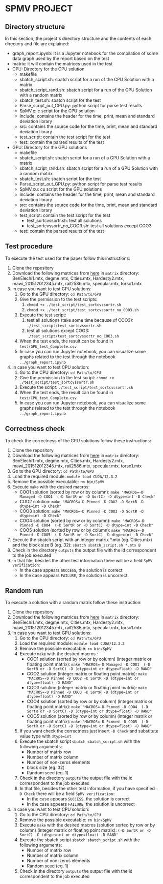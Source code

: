 # SPMV PROJECT

## Directory structure

In this section, the project's directory structure and the contents of each directory and file are explained:
* graph_report.ipynb: It is a Jupyter notebook for the compilation of some data graph used by the report based on the test
* matrix: it will contain the matrices used in the test
* CPU: Directory for the CPU solution
  - makefile
  - sbatch_script.sh: sbatch script for a run of the CPU Solution with a matrix
  - sbatch_script_rand.sh: sbatch script for a run of the CPU Solution with a random matrix
  - sbatch_test.sh: sbatch script for the test
  - Parse_script_out_CPU.py: python script for parse test results
  - SpMV.c: c script for the CPU solution
  - include: contains the header for the time, print, mean and standard deviation library
  - src: contains the source code for the time, print, mean and standard deviation library
  - test_script: contain the test script for the test
  - test: contain the parsed results of the test
* GPU: Directory for the GPU solutions
  - makefile
  - sbatch_script.sh: sbatch script for a run of a GPU Solution with a matrix
  - sbatch_script_rand.sh: sbatch script for a run of a GPU Solution with a random matrix
  - sbatch_test.sh: sbatch script for the test
  - Parse_script_out_GPU.py: python script for parse test results
  - SpMV.cu: cu script for the GPU solutions
  - include: contains the header for the time, print, mean and standard deviation library
  - src: contains the source code for the time, print, mean and standard deviation library
  - test_script: contain the test script for the test
    + test_sortcvssortr.sh: test all solutions
    + test_sortcvssortr_no_COO3.sh: test all solutions except COO3
  - test: contain the parsed results of the test


## Test procedure

To execute the test used for the paper follow this instructions:
1. Clone the repository
2. Download the following matrices from [here](https://sparse.tamu.edu) in `matrix` directory: BenElechi1.mtx, degme.mtx, Cities.mtx, Hardesty2.mtx, mawi_201512012345.mtx, rail2586.mtx, specular.mtx, torso1.mtx
3. In case you want to test GPU solutions:
   1. Go to the GPU directory: `cd Path/to/GPU`
   2. Give the permission to the test scripts:
      1. `chmod +x ./test_script/test_sortcvssortr.sh`
      2. `chmod +x ./test_script/test_sortcvssortr_no_COO3.sh`
   4. Execute the test script:
      1. test all solutions (take some time because of COO3): `./test_script/test_sortcvssortr.sh`
      2. test all solutions except COO3: `./test_script/test_sortcvssortr_no_COO3.sh`
   5. When the test ends, the result can be found in `test/GPU_test_Complete.csv`
   6. In case you can run Jupyter notebook, you can visualize some graphs related to the test through the notebook `../graph_report.ipynb`
1. In case you want to test CPU solution:
   1. Go to the CPU directory: `cd Path/to/CPU`
   2. Give the permission to the test script: `chmod +x ./test_script/test_sortcvssortr.sh`
   3. Execute the script: `./test_script/test_sortcvssortr.sh`
   4. When the test ends, the result can be found in `test/CPU_test_Complete.csv`
   5. In case you can run Jupyter notebook, you can visualize some graphs related to the test through the notebook `../graph_report.ipynb`

## Correctness check

To check the correctness of the GPU solutions follow these instructions:
   1. Clone the repository
   2. Download the following matrices from [here](https://sparse.tamu.edu) in `matrix` directory: BenElechi1.mtx, degme.mtx, Cities.mtx, Hardesty2.mtx, mawi_201512012345.mtx, rail2586.mtx, specular.mtx, torso1.mtx
   3. Go to the GPU directory: `cd Path/to/GPU`
   4. Load the required module: `module load CUDA/12.3.2`
   5. Remove the possible executable: `rm bin/SpMV`
   6. Execute `make` with the desired macros:
      * COO1 solution (sorted by row or by column): `make "MACROS=-D Managed -D COO1  (-D SortR or -D SortC) -D dtype=int -D Check"`
      * COO2 solution: `make "MACROS=-D Pinned -D COO2 -D SortR -D dtype=int -D Check"`
      * COO3 solution: `make "MACROS=-D Pinned -D COO3 -D SortR -D dtype=int -D Check"`
      * COO4 solution (sorted by row or by column): `make "MACROS=-D Pinned -D COO4  (-D SortR or -D SortC) -D dtype=int -D Check"`
      * COO5 solution (sorted by row or by column): `make "MACROS=-D Pinned -D COO5  (-D SortR or -D SortC) -D dtype=int -D Check"`
   7. Execute the sbatch script with an integer matrix *.mtx (eg. Cities.mtx) and the block size B (eg. 32): `sbatch sbatch_script.sh *.mtx B`
   8. Check in the directory `outputs` the output file with the id correspondent to the job executed
   9. In that file, besides the other test information there will be a field `SpMV verification:`
      * In the case appears `SUCCESS`, the solution is correct
      * In the case appears `FAILURE`, the solution is uncorrect

## Random run

To execute a solution with a random matrix follow these instruction:
1. Clone the repository
2. Download the following matrices from [here](https://sparse.tamu.edu) in `matrix` directory: BenElechi1.mtx, degme.mtx, Cities.mtx, Hardesty2.mtx, mawi_201512012345.mtx, rail2586.mtx, specular.mtx, torso1.mtx
3. In case you want to test GPU solutions:
   1. Go to the CPU directory: `cd Path/to/GPU`
   2. Load the required module: `module load CUDA/12.3.2`
   3. Remove the possible executable: `rm bin/SpMV`
   4. Execute `make` with the desired macros :
      * COO1 solution (sorted by row or by column) (integer matrix or floating point matrix): `make "MACROS=-D Managed -D COO1  (-D SortR or -D SortC) -D (dtype=int or dtype=float) -D RAND"`
      * COO2 solution (integer matrix or floating point matrix): `make "MACROS=-D Pinned -D COO2 -D SortR -D (dtype=int or dtype=float) -D RAND"`
      * COO3 solution (integer matrix or floating point matrix): `make "MACROS=-D Pinned -D COO3 -D SortR -D (dtype=int or dtype=float) -D RAND"`
      * COO4 solution (sorted by row or by column) (integer matrix or floating point matrix): `make "MACROS=-D Pinned -D COO4  (-D SortR or -D SortC) -D (dtype=int or dtype=float) -D RAND"`
      * COO5 solution (sorted by row or by column) (integer matrix or floating point matrix): `make "MACROS=-D Pinned -D COO5  (-D SortR or -D SortC) -D (dtype=int or dtype=float) -D RAND"`
   5. If you want check the correctness just insert `-D Check` and substitute value type with  `dtype=int`
   6. Execute the sbatch script `sbatch sbatch_script.sh` with the following arguments:
      * Number of matrix row
      * Number of matrix column
      * Number of non-zeros elements
      * block size (eg. 32)
      * Random seed (eg. 1)
   7. Check in the directory `outputs` the output file with the id correspondent to the job executed
   8. In that file, besides the other test information, if you have specified `-D Check` there will be a field `SpMV verification:`
      * In the case appears `SUCCESS`, the solution is correct
      * In the case appears `FAILURE`, the solution is uncorrect
4. In case you want to test CPU solution:
   1. Go to the CPU directory: `cd Path/to/CPU`
   2. Remove the possible executable: `rm bin/SpMV`
   3. Execute `make` with the desired macros (solution sorted by row or by column) (integer matrix or floating point matrix): `(-D SortR or -D SortC) -D (dtype=int or dtype=float) -D RAND"`
   4. Execute the sbatch script `sbatch sbatch_script.sh` with the following arguments:
      * Number of matrix row
      * Number of matrix column
      * Number of non-zeros elements
      * Random seed (eg. 1)
   7. Check in the directory `outputs` the output file with the id correspondent to the job executed
